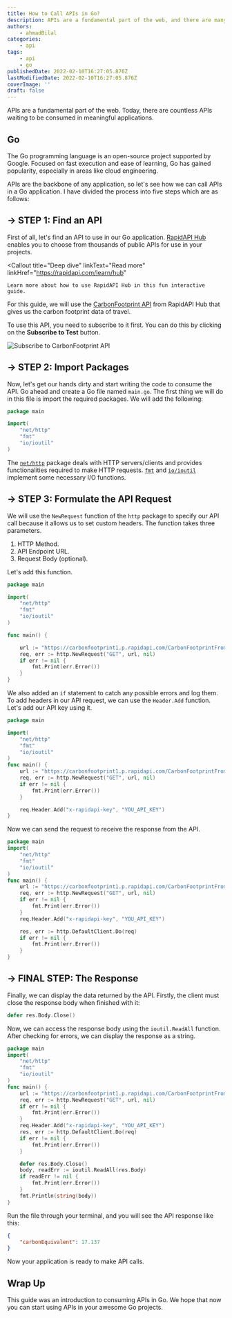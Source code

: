 ```yaml
---
title: How to Call APIs in Go?
description: APIs are a fundamental part of the web, and there are many awesome APIs waiting to be utilized. This guide will demonstrate how you can consume APIs in the Go programming language.
authors:
    - ahmadBilal
categories:
    - api
tags:
    - api
    - go
publishedDate: 2022-02-10T16:27:05.876Z
lastModifiedDate: 2022-02-10T16:27:05.876Z
coverImage: ''
draft: false
---
```


<Lead>
	APIs are a fundamental part of the web. Today, there are countless APIs
	waiting to be consumed in meaningful applications.
</Lead>

## Go

The Go programming language is an open-source project supported by Google. Focused on fast execution and ease of learning, Go has gained popularity, especially in areas like cloud engineering.

APIs are the backbone of any application, so let's see how we can call APIs in a Go application. I have divided the process into five steps which are as follows:

## → STEP 1: Find an API

First of all, let's find an API to use in our Go application. [RapidAPI Hub](https://RapidAPI.com/hub?utm_source=RapidAPI.com/guides&utm_medium=DevRel&utm_campaign=DevRel) enables you to choose from thousands of public APIs for use in your projects.

<Callout
	title="Deep dive"
	linkText="Read more"
	linkHref="https://rapidapi.com/learn/hub"
>
	Learn more about how to use RapidAPI Hub in this fun interactive guide.
</Callout>

For this guide, we will use the [CarbonFootprint API](https://RapidAPI.com/carbonandmore-carbonandmore-default/api/carbonfootprint1/?utm_source=RapidAPI.com/guides&utm_medium=DevRel&utm_campaign=DevRel) from RapidAPI Hub that gives us the carbon footprint data of travel.

To use this API, you need to subscribe to it first. You can do this by clicking on the **Subscribe to Test** button.

![Subscribe to CarbonFootprint API](https://raw.githubusercontent.com/RapidAPI/DevRel-Stack-Data/production/guides/posts/build-carbon-footprint-app/images/subscribe.png)

## → STEP 2: Import Packages

Now, let's get our hands dirty and start writing the code to consume the API. Go ahead and create a Go file named `main.go`. The first thing we will do in this file is import the required packages. We will add the following:

```go
package main

import(
    "net/http"
    "fmt"
    "io/ioutil"
)
```

The [`net/http`](https://pkg.go.dev/net/http) package deals with HTTP servers/clients and provides functionalities required to make HTTP requests. [`fmt`](https://pkg.go.dev/fmt) and [`io/ioutil`](https://pkg.go.dev/io/ioutil) implement some necessary I/O functions.

## → STEP 3: Formulate the API Request

We will use the `NewRequest` function of the `http` package to specify our API call because it allows us to set custom headers. The function takes three parameters.

1. HTTP Method.
2. API Endpoint URL.
3. Request Body (optional).

Let's add this function.

```go
package main

import(
    "net/http"
    "fmt"
    "io/ioutil"
)

func main() {

    url := "https://carbonfootprint1.p.rapidapi.com/CarbonFootprintFromCarTravel?distance=100&vehicle=SmallDieselCar"
    req, err := http.NewRequest("GET", url, nil)
    if err != nil {
        fmt.Print(err.Error())
    }
}
```

We also added an `if` statement to catch any possible errors and log them. To add headers in our API request, we can use the `Header.Add` function. Let's add our API key using it.

```go
package main

import(
    "net/http"
    "fmt"
    "io/ioutil"
)
func main() {
    url := "https://carbonfootprint1.p.rapidapi.com/CarbonFootprintFromCarTravel?distance=100&vehicle=SmallDieselCar"
    req, err := http.NewRequest("GET", url, nil)
    if err != nil {
        fmt.Print(err.Error())
    }

    req.Header.Add("x-rapidapi-key", "YOU_API_KEY")
}
```

Now we can send the request to receive the response from the API.

```go
package main
import(
    "net/http"
    "fmt"
    "io/ioutil"
)
func main() {
    url := "https://carbonfootprint1.p.rapidapi.com/CarbonFootprintFromCarTravel?distance=100&vehicle=SmallDieselCar"
    req, err := http.NewRequest("GET", url, nil)
    if err != nil {
        fmt.Print(err.Error())
    }
    req.Header.Add("x-rapidapi-key", "YOU_API_KEY")

    res, err := http.DefaultClient.Do(req)
    if err != nil {
        fmt.Print(err.Error())
    }
}
```

## → FINAL STEP: The Response

Finally, we can display the data returned by the API. Firstly, the client must close the response body when finished with it:

```go
defer res.Body.Close()
```

Now, we can access the response body using the `ioutil.ReadAll` function. After checking for errors, we can display the response as a string.

```go
package main
import(
    "net/http"
    "fmt"
    "io/ioutil"
)
func main() {
    url := "https://carbonfootprint1.p.rapidapi.com/CarbonFootprintFromCarTravel?distance=100&vehicle=SmallDieselCar"
    req, err := http.NewRequest("GET", url, nil)
    if err != nil {
        fmt.Print(err.Error())
    }
    req.Header.Add("x-rapidapi-key", "YOU_API_KEY")
    res, err := http.DefaultClient.Do(req)
    if err != nil {
        fmt.Print(err.Error())
    }

    defer res.Body.Close()
    body, readErr := ioutil.ReadAll(res.Body)
    if readErr != nil {
        fmt.Print(err.Error())
    }
    fmt.Println(string(body))
}
```

Run the file through your terminal, and you will see the API response like this:

```json
{
	"carbonEquivalent": 17.137
}
```

Now your application is ready to make API calls.

## Wrap Up

This guide was an introduction to consuming APIs in Go. We hope that now you can start using APIs in your awesome Go projects.
